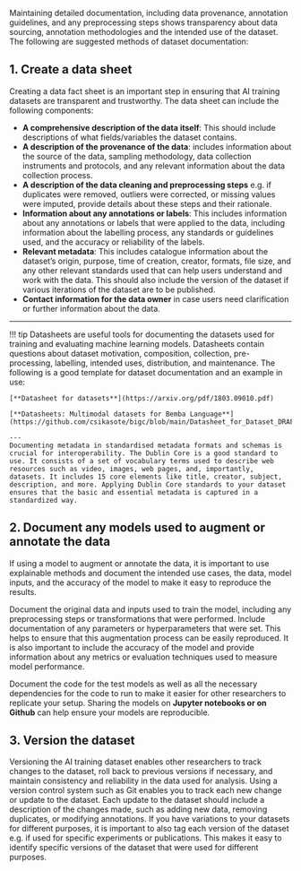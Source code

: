 Maintaining detailed documentation, including data provenance, annotation guidelines, and any preprocessing steps shows transparency about data sourcing, annotation methodologies and the intended use of the dataset. The following are suggested methods of dataset documentation:



## 1. Create a data sheet 

Creating a data fact sheet is an important step in ensuring that AI training datasets are transparent and trustworthy. The data sheet can include the following components:


* **A comprehensive description of the data itself**: This should include descriptions of what fields/variables the dataset contains.
* **A description of the provenance of the data**: includes information about the source of the data, sampling methodology, data collection instruments and protocols, and any relevant information about the data collection process. 
* **A description of the data cleaning and preprocessing steps** e.g. if duplicates were removed, outliers were corrected, or missing values were imputed, provide details about these steps and their rationale.
* **Information about any annotations or labels**: This includes information about any annotations or labels that were applied to the data, including information about the labelling process, any standards or guidelines used, and the accuracy or reliability of the labels.
* **Relevant metadata**: This includes catalogue information about the dataset’s origin, purpose, time of creation, creator, formats, file size, and any other relevant standards used that can help users understand and work with the data. This should also include the version of the dataset if various iterations of the dataset are to be published.
* **Contact information for the data owner** in case users need clarification or further information about the data.




---

!!! tip
    Datasheets are useful tools for documenting the datasets used for training and evaluating machine learning models. Datasheets contain questions about dataset motivation, composition, collection, pre-processing, labelling, intended uses, distribution, and maintenance. The following is a good template for dataset documentation and an example in use: 

    [**Datasheet for datasets**](https://arxiv.org/pdf/1803.09010.pdf)

    [**Datasheets: Multimodal datasets for Bemba Language**](https://github.com/csikasote/bigc/blob/main/Datasheet_for_Dataset_DRAFT.pdf)
    
    ---
    Documenting metadata in standardised metadata formats and schemas is crucial for interoperability. The Dublin Core is a good standard to use. It consists of a set of vocabulary terms used to describe web resources such as video, images, web pages, and, importantly, datasets. It includes 15 core elements like title, creator, subject, description, and more. Applying Dublin Core standards to your dataset ensures that the basic and essential metadata is captured in a standardized way.




## 2. Document any models used to augment or annotate the data

If using a model to augment or annotate the data, it is important to use explainable methods and document the intended use cases, the data, model inputs, and the accuracy of the model to make it easy to reproduce the results. 

Document the original data and inputs used to train the model, including any preprocessing steps or transformations that were performed. Include documentation of any parameters or hyperparameters that were set. This helps to ensure that this augmentation process can be easily reproduced. It is also important to include the accuracy of the model and provide information about any metrics or evaluation techniques used to measure model performance. 

Document the code for the test models as well as all the necessary dependencies for the code to run to make it easier for other researchers to replicate your setup. Sharing the models on **Jupyter notebooks or on Github** can help ensure your models are reproducible.



## 3. Version the dataset 

Versioning the AI training dataset enables other researchers to track changes to the dataset, roll back to previous versions if necessary, and maintain consistency and reliability in the data used for analysis. Using a version control system such as Git enables you to track each new change or update to the dataset. Each update to the dataset should include a description of the changes made, such as adding new data, removing duplicates, or modifying annotations. If you have variations to your datasets for different purposes, it is important to also tag each version of the dataset e.g. if used for specific experiments or publications. This makes it easy to identify specific versions of the dataset that were used for different purposes.


